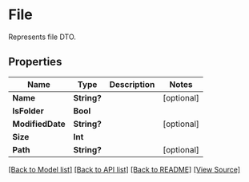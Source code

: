 # File
Represents file DTO.

## Properties
Name | Type | Description | Notes
------------ | ------------- | ------------- | -------------
**Name** | **String?** |  | [optional]
**IsFolder** | **Bool** |  | 
**ModifiedDate** | **String?** |  | [optional]
**Size** | **Int** |  | 
**Path** | **String?** |  | [optional]

[[Back to Model list]](../README.md#documentation-for-models) [[Back to API list]](../README.md#documentation-for-api-endpoints) [[Back to README]](../README.md) [[View Source]](../AsposePdfCloud/Models/File.swift)

